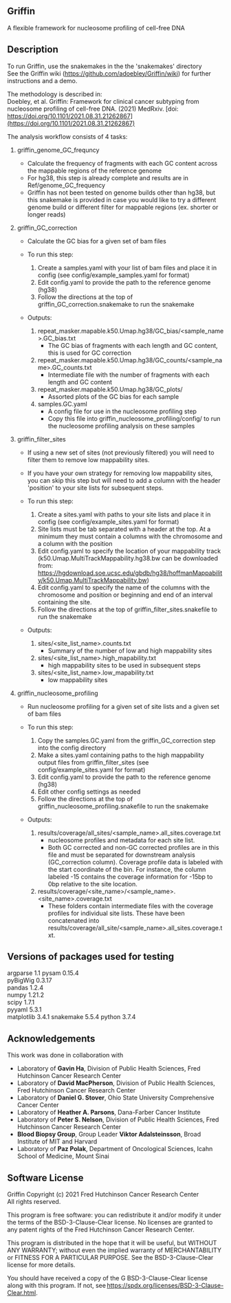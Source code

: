 ## Griffin
A flexible framework for nucleosome profiling of cell-free DNA


## Description
To run Griffin, use the snakemakes in the the 'snakemakes' directory  
See the Griffin wiki (https://github.com/adoebley/Griffin/wiki) for further instructions and a demo.

The methodology is described in:  
Doebley, et al. Griffin: Framework for clinical cancer subtyping from nucleosome profiling of cell-free DNA. (2021) MedRxiv. [doi: https://doi.org/10.1101/2021.08.31.21262867](https://doi.org/10.1101/2021.08.31.21262867)

The analysis workflow consists of 4 tasks: 

1. griffin_genome_GC_frequncy  
    - Calculate the frequency of fragments with each GC content across the mappable regions of the reference genome  
    - For hg38, this step is already complete and results are in Ref/genome_GC_frequency  
    - Griffin has not been tested on genome builds other than hg38, but this snakemake is provided in case you would like to try a different genome build or different filter for mappable regions (ex. shorter or longer reads)  
    
2. griffin_GC_correction  
    - Calculate the GC bias for a given set of bam files  
    - To run this step:  
        1. Create a samples.yaml with your list of bam files and place it in config (see config/example_samples.yaml for format)  
        2. Edit config.yaml to provide the path to the reference genome (hg38)  
        3. Follow the directions at the top of griffin_GC_correction.snakemake to run the snakemake  
      
    - Outputs:  
        1. repeat_masker.mapable.k50.Umap.hg38/GC_bias/<sample_name>.GC_bias.txt  
            - The GC bias of fragments with each length and GC content, this is used for GC correction  
        2. repeat_masker.mapable.k50.Umap.hg38/GC_counts/<sample_name>.GC_counts.txt  
            - Intermediate file with the number of fragments with each length and GC content  
        3. repeat_masker.mapable.k50.Umap.hg38/GC_plots/  
            - Assorted plots of the GC bias for each sample  
        4. samples.GC.yaml  
            - A config file for use in the nucleosome profiling step 
            - Copy this file into griffin_nucleosome_profiling/config/ to run the nucleosome profiling analysis on these samples
      
3. griffin_filter_sites  
    - If using a new set of sites (not previously filtered) you will need to filter them to remove low mappability sites.  
    - If you have your own strategy for removing low mappability sites, you can skip this step but will need to add a column with the header 'position' to your site lists for subsequent steps.  
     - To run this step:  
        1. Create a sites.yaml with paths to your site lists and place it in config (see config/example_sites.yaml for format)  
        2. Site lists must be tab separated with a header at the top. At a minimum they must contain a columns with the chromosome and a column with the position
        3. Edit config.yaml to specify the location of your mappability track (k50.Umap.MultiTrackMappability.hg38.bw can be downloaded from: https://hgdownload.soe.ucsc.edu/gbdb/hg38/hoffmanMappability/k50.Umap.MultiTrackMappability.bw)  
        4. Edit config.yaml to specify the name of the columns with the chromosome and position or beginning and end of an interval containing the site.  
        5. Follow the directions at the top of griffin_filter_sites.snakefile to run the snakemake  
      
    - Outputs:  
        1. sites/<site_list_name>.counts.txt  
            - Summary of the number of low and high mappability sites  
        2. sites/<site_list_name>.high_mapability.txt  
            - high mappability sites to be used in subsequent steps  
        3. sites/<site_list_name>.low_mapability.txt  
            - low mappability sites  
      
 4. griffin_nucleosome_profiling  
    - Run nucleosome profiling for a given set of site lists and a given set of bam files  
    - To run this step:  
        1. Copy the samples.GC.yaml from the griffin_GC_correction step into the config directory  
        2. Make a sites.yaml containing paths to the high mappability output files from griffin_filter_sites (see config/example_sites.yaml for format)  
        3. Edit config.yaml to provide the path to the reference genome (hg38)  
        4. Edit other config settings as needed  
        5. Follow the directions at the top of griffin_nucleosome_profiling.snakefile to run the snakemake  
        
    - Outputs:  
        1. results/coverage/all_sites/<sample_name>.all_sites.coverage.txt  
            - nucleosome profiles and metadata for each site list.   
            - Both GC corrected and non-GC corrected profiles are in this file and must be separated for downstream analysis (GC_correction column). Coverage profile data is labeled with the start coordinate of the bin. For instance, the column labeled -15 contains the coverage information for -15bp to 0bp relative to the site location.  
        2. results/coverage/<site_name>/<sample_name>.<site_name>.coverage.txt  
            - These folders contain intermediate files with the coverage profiles for individual site lists. These have been concatenated into results/coverage/all_site/<sample_name>.all_sites.coverage.txt. 

## Versions of packages used for testing  
argparse 1.1 
pysam 0.15.4   
pyBigWig 0.3.17  
pandas 1.2.4  
numpy 1.21.2  
scipy 1.7.1  
pyyaml 5.3.1  
matplotlib 3.4.1
snakemake 5.5.4
python 3.7.4


## Acknowledgements 

This work was done in collaboration with  
- Laboratory of **Gavin Ha**, Division of Public Health Sciences, Fred Hutchinson Cancer Research Center
- Laboratory of **David MacPherson**, Division of Public Health Sciences, Fred Hutchinson Cancer Research Center
- Laboratory of **Daniel G. Stover**, Ohio State University Comprehensive Cancer Center
- Laboratory of **Heather A. Parsons**, Dana-Farber Cancer Institute
- Laboratory of **Peter S. Nelson**, Division of Public Health Sciences, Fred Hutchinson Cancer Research Center
- **Blood Biopsy Group**, Group Leader **Viktor Adalsteinsson**, Broad Institute of MIT and Harvard
- Laboratory of **Paz Polak**, Department of Oncological Sciences, Icahn School of Medicine, Mount Sinai


## Software License   
Griffin Copyright (c) 2021 Fred Hutchinson Cancer Research Center  
All rights reserved.  

This program is free software: you can redistribute it and/or modify it under the terms of the BSD-3-Clause-Clear license. No licenses are granted to any patent rights of the Fred Hutchinson Cancer Research Center.  

This program is distributed in the hope that it will be useful, but WITHOUT ANY WARRANTY; without even the implied warranty of MERCHANTABILITY or FITNESS FOR A PARTICULAR PURPOSE. See the BSD-3-Clause-Clear license for more details.  

You should have received a copy of the G BSD-3-Clause-Clear license along with this program. If not, see https://spdx.org/licenses/BSD-3-Clause-Clear.html. 
